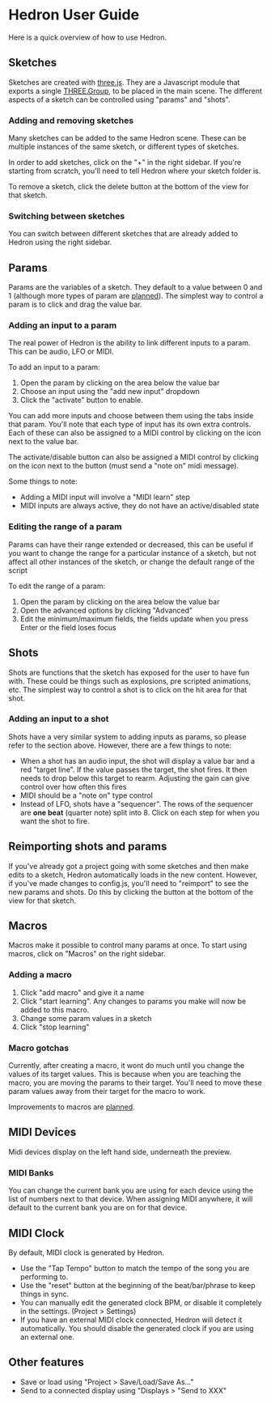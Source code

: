 # Hedron User Guide

Here is a quick overview of how to use Hedron.

## Sketches
Sketches are created with [three.js](https://github.com/mrdoob/three.js/). They are a Javascript module that exports a single [THREE.Group](https://threejs.org/docs/#api/objects/Group), to be placed in the main scene. The different aspects of a sketch can be controlled using "params" and "shots".

### Adding and removing sketches
Many sketches can be added to the same Hedron scene. These can be multiple instances of the same sketch, or different types of sketches.

In order to add sketches, click on the "+" in the right sidebar. If you're starting from scratch, you'll need to tell Hedron where your sketch folder is.

To remove a sketch, click the delete button at the bottom of the view for that sketch.

### Switching between sketches
You can switch between different sketches that are already added to Hedron using the right sidebar.

## Params
Params are the variables of a sketch. They default to a value between 0 and 1 (although more types of param are [planned](https://github.com/nudibranchrecords/hedron/issues/13)). The simplest way to control a param is to click and drag the value bar.

### Adding an input to a param
The real power of Hedron is the ability to link different inputs to a param. This can be audio, LFO or MIDI.

To add an input to a param:

 1. Open the param by clicking on the area below the value bar
 2. Choose an input using the "add new input" dropdown
 3. Click the "activate" button to enable.

You can add more inputs and choose between them using the tabs inside that param. You'll note that each type of input has its own extra controls. Each of these can also be assigned to a MIDI control by clicking on the icon next to the value bar.

The activate/disable button can also be assigned a MIDI control by clicking on the icon next to the button (must send a "note on" midi message).

Some things to note:

 - Adding a MIDI input will involve a "MIDI learn" step
 - MIDI inputs are always active, they do not have an active/disabled state
 
### Editing the range of a param
Params can have their range extended or decreased, this can be useful if you want to change the range for a particular instance of a sketch, but not affect all other instances of the sketch, or change the default range of the script

To edit the range of a param:

 1. Open the param by clicking on the area below the value bar
 2. Open the advanced options by clicking "Advanced"
 3. Edit the minimum/maximum fields, the fields update when you press Enter or the field loses focus

## Shots
Shots are functions that the sketch has exposed for the user to have fun with. These could be things such as explosions, pre scripted animations, etc. The simplest way to control a shot is to click on the hit area for that shot.

### Adding an input to a shot
Shots have a very similar system to adding inputs as params, so please refer to the section above. However, there are a few things to note:

 - When a shot has an audio input, the shot will display a value bar and a red "target line". If the value passes the target, the shot fires. It then needs to drop below this target to rearm. Adjusting the gain can give control over how often this fires
 - MIDI should be a "note on" type control
 - Instead of LFO, shots have a "sequencer". The rows of the sequencer are **one beat** (quarter note) split into 8. Click on each step for when you want the shot to fire.

## Reimporting shots and params
If you've already got a project going with some sketches and then make edits to a sketch, Hedron automatically loads in the new content. However, if you've made changes to config.js, you'll need to "reimport" to see the new params and shots. Do this by clicking the button at the bottom of the view for that sketch.

## Macros
Macros make it possible to control many params at once. To start using macros, click on "Macros" on the right sidebar.

### Adding a macro

 1. Click "add macro" and give it a name
 2. Click "start learning". Any changes to params you make will now be added to this macro.
 3. Change some param values in a sketch
 4. Click "stop learning"

### Macro gotchas

Currently, after creating a macro, it wont do much until you change the values of its target values. This is because when you are teaching the macro, you are moving the params to their target. You'll need to move these param values away from their target for the macro to work.

Improvements to macros are [planned](https://github.com/nudibranchrecords/hedron/issues/10).

## MIDI Devices
Midi devices display on the left hand side, underneath the preview.

### MIDI Banks
You can change the current bank you are using for each device using the list of numbers next to that device. When assigning MIDI anywhere, it will default to the current bank you are on for that device.

## MIDI Clock
By default, MIDI clock is generated by Hedron.

- Use the "Tap Tempo" button to match the tempo of the song you are performing to.
- Use the "reset" button at the beginning of the beat/bar/phrase to keep things in sync.
- You can manually edit the generated clock BPM, or disable it completely in the settings. (Project > Settings)
- If you have an external MIDI clock connected, Hedron will detect it automatically. You should disable the generated clock if you are using an external one.

## Other features

* Save or load using "Project > Save/Load/Save As..."
* Send to a connected display using "Displays > "Send to XXX"
